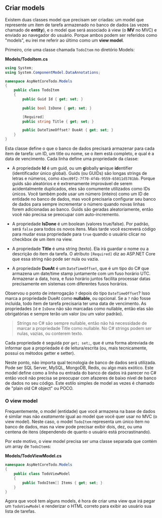 ## Criar models
Existem duas classes model que precisam ser criadas: um model que represente um item de tarefa armazenado no banco de dados (as vezes chamado de **entity**), e o model que será associado à view (o **MV** no MVC) e enviado ao navegador do usuário. Porque ambos podem ser referidos como "models", eu irei me referir ao último como um **view model**.

Primeiro, crie uma classe chamada `TodoItem` no diretório Models:

**Models/TodoItem.cs**

```csharp
using System;
using System.ComponentModel.DataAnnotations;

namespace AspNetCoreTodo.Models
{
    public class TodoItem
    {
        public Guid Id { get; set; }
        
        public bool IsDone { get; set; }

        [Required]
        public string Title { get; set; }

        public DateTimeOffset? DueAt { get; set; }
    }
}
```

Esta classe define o que o banco de dados precisará armazenar para cada item de tarefa: um ID, um title ou nome, se o item está completo, e qual é a data de vencimento. Cada linha define uma propriedade da classe:

* A propriedade **Id** é um guid, ou um **g**lobally **u**nique **id**entifier (identificador único global). Guids (ou GUIDs) são longas strings de letras e números, como `43ec09f2-7f70-4f4b-9559-65011d5781bb`. Porque guids são aleatórios e é extremamente improvável de serem acidentalmente duplicados, eles são comumente utilizados como IDs únicos. Você também pode usar um número (inteiro) como um ID de entidade no banco de dados, mas você precisaria configurar seu banco de dados para sempre incrementar o número quando novas linhas forem adicionadas ao banco. Guids são geradas aleatoriamente, então você não precisa se preocupar com auto-incremento.

* A propriedade **IsDone** é um boolean (valores true/false). Por padrão, será `false` para todos os novos itens. Mais tarde você escreverá código para mudar essa propriedade para `true` quando o usuário clicar no checkbox de um item na view.

* A propriedade **Title** é uma string (texto). Ela irá guardar o nome ou a descrição do item da tarefa. O atributo `[Required]` diz ao ASP.NET Core que essa string não pode ser nula ou vazia.

* A propriedade **DueAt** é um `DateTimeOffset`, que é um tipo do C# que armazena um date/time stamp juntamente com um fuso horário UTC. Armazenar a data, hora, e fuso horário juntos facilita processar datas precisamente em sistemas com diferentes fusos horários.

Observou o ponto de interrogação `?` depois do tipo `DateTimeOffset`? Isso marca a propriedade DueAt como **nullable**, ou opcional. Se a `?` não fosse incluída, todo item de tarefa precisaria ter uma data de vencimento. As propriedades `Id` e `IsDone` não são marcadas como nullable, então elas são obrigatórias e sempre terão um valor (ou um valor padrão).

> Strings no C# são sempre nullable, então não há necessidade de marcar a propriedade Title como nullable. No C# strings podem ser nulas, vazias, ou conterem texto.

Cada propriedade é seguida por `get; set;`, que é uma forma abreviada de informar que a propriedade é de leitura/escrita (ou, mais tecnicamente, possui os métodos getter e setter).

Neste ponto, não importa qual tecnologia de banco de dados será utilizada. Pode ser SQL Server, MySQL, MongoDB, Redis, ou algo mais exótico. Este model define como a linha ou entrada do banco de dados irá parecer no C# então você não precisa se preocupar com afazeres de baixo nível de banco de dados no seu código. Este estilo simples de model as vezes é chamado de "plain old C# object" ou POCO.

### O view model

Frequentemente, o model (entidade) que você armazena na base de dados é similar mas não *exatamente* igual ao model que você quer usar no MVC (o view model). Neste caso, o model `TodoItem` representa um único item no banco de dados, mas na view pode precisar exibir dois, dez, ou uma centena de itens (dependendo de quanto o usuário está procrastinando).

Por este motivo, o view model precisa ser uma classe separada que contém um array de `TodoItem`s:

**Models/TodoViewModel.cs**

```csharp
namespace AspNetCoreTodo.Models
{
    public class TodoViewModel
    {
        public TodoItem[] Items { get; set; }
    }
}
```

Agora que você tem alguns models, é hora de criar uma view que irá pegar um `TodoViewModel` e renderizar o HTML correto para exibir ao usuário sua lista de tarefas.
